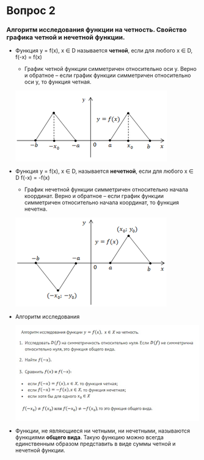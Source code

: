 # Вопрос 2

### Алгоритм исследования функции на четность. Свойство графика четной и нечетной функции.


- Функция y = f(x), x ∈ D называется **четной**, если для любого x ∈ D, f(-x) = f(x)
    * График четной функции симметричен относительно оси y. Верно и обратное – если график функции симметричен относительно оси y, то функция четная.

    ![Четная](/Math/Картинки/Вопрос_2/Четная.png)

- Функция y = f(x), x ∈ D, называется **нечетной**, если для любого x ∈ D f(-x) = -f(x)
    * График нечетной функции симметричен относительно начала координат. Верно и обратное – если график функции симметричен относительно начала координат, то функция нечетна.

    ![Нечетная](/Math/Картинки/Вопрос_2/Нечетная.png)

- Алгоритм исследования
    
    ![Алгоритм](/Math/Картинки/Вопрос_2/Алгоритм.jpg)

- Функции, не являющиеся ни четными, ни нечетными, называются функциями **общего вида**. Такую функцию можно всегда единственным образом представить в виде суммы четной и нечетной функции.
